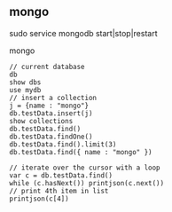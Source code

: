 mongo
-

sudo service mongodb start|stop|restart

mongo

    // current database
    db
    show dbs
    use mydb
    // insert a collection
    j = {name : "mongo"}
    db.testData.insert(j)
    show collections
    db.testData.find()
    db.testData.findOne()
    db.testData.find().limit(3)
    db.testData.find({ name : "mongo" })
    
    // iterate over the cursor with a loop
    var c = db.testData.find()
    while (c.hasNext()) printjson(c.next())
    // print 4th item in list
    printjson(c[4])